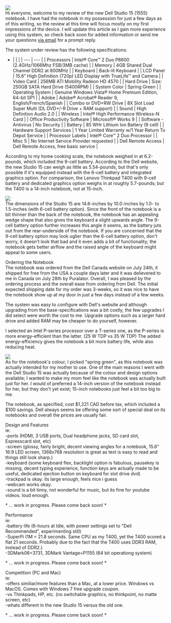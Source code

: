 [![](http://4.bp.blogspot.com/_kfv2ADnjgQg/SnDG1ODpa4I/AAAAAAAADzw/DroONmsVToU/s400/top.jpg)](http://4.bp.blogspot.com/_kfv2ADnjgQg/SnDG1ODpa4I/AAAAAAAADzw/DroONmsVToU/s1600-h/top.jpg)  
Hi everyone, welcome to my review of the new Dell Studio 15 (1555) notebook. I have had the notebook in my possession for just a few days as of this writing, so the review at this time will focus mostly on my first impressions of the device. I will update this article as I gain more experience using this system, so check back soon for added information or send me your questions [via email](mailto:punkrawker@gmail.com) for a prompt reply.  
  
The system under review has the following specifications:  
* |  |  |
| --- | --- |
| Processors | Intel® Core™ 2 Duo P8600 (2.4GHz/1066Mhz FSB/3MB cache) |
| Memory | 4GB Shared Dual Channel DDR2 at 800MHz |
| Keyboard | Back-lit Keyboard |
| LCD Panel | 15.6” High Definition (720p) LED Display with TrueLife™ and Camera |
| Video Card | 256MB ATI Mobility Radeon HD 4570 |
| Hard Drive | Size: 250GB SATA Hard Drive (5400RPM) |
| System Color | Spring Green |
| Operating System | Genuine Windows Vista® Home Premium Edition, 64-bit SP1 |
| Adobe | Adobe® Acrobat® Reader 9, English/French/Spanish |
| Combo or DVD+RW Drive | 8X Slot Load Super Multi (DL DVD+/-R Drive + RAM support) |
| Sound | High Definition Audio 2.0 |
| Wireless | Intel® High Performance Wireless-N Card |
| Office Productivity Software | Microsoft® Works 9 |
| Software - Antivirus | No Security |
| Battery | 85 WHr Lithium Ion Battery (9 cell) |
| Hardware Support Services | 1 Year Limited Warranty w/1 Year Return To Depot Service |
| Processor Labels | Intel® Core™ 2 Duo Processor |
| Misc 5 | No Internet Service Provider requested |
| Dell Remote Access | Dell Remote Access, free basic service |

  
According to my home cooking scale, the notebook weighed in at 6.2-pounds, which included the 9-cell battery. According to the Dell website, the new Studio 15 can weigh as little as 5.54-pounds, but that's only possible if it's equipped instead with the 6-cell battery and integrated graphics option. For comparison, the Lenovo Thinkpad T400 with 9-cell battery and dedicated graphics option weighs in at roughly 5.7-pounds; but the T400 is a 14-inch notebook, not at 15-inch.  
  
[![](http://1.bp.blogspot.com/_kfv2ADnjgQg/SnDT4oWYU2I/AAAAAAAADz4/Lic0XbSZSSA/s400/dellvsthinkpad.jpg)](http://1.bp.blogspot.com/_kfv2ADnjgQg/SnDT4oWYU2I/AAAAAAAADz4/Lic0XbSZSSA/s1600-h/dellvsthinkpad.jpg)  
The dimensions of the Studio 15 are 14.6-inches by 10.0-inches by 1.0- to 1.5-inches (with 6-cell battery option). Since the front of the notebook is a bit thinner than the back of the notebook, the notebook has an appealing wedge shape that also gives the keyboard a slight upwards angle. The 9-cell battery option further increases this angle it seems, as the battery juts out from the rear-underside of the notebook. If you are concerned that the 9-cell battery option may look uglier than the 6-cell battery option, don't worry, it doesn't look that bad and it even adds a bit of functionality; the notebook gets better airflow and the raised angle of the keyboard might appeal to some users.  
  
  
Ordering the Notebook  
The notebook was ordered from the Dell Canada website on July 24th, it shipped for free from the USA a couple days later and it was delievered to me in Canada on July 28th by Puralator. Overall, I was pleased by the ordering process and the overall ease from ordering from Dell. The initial expected shipping date for my order was 3-weeks, so it was nice to have the notebook show up at my door in just a few days instead of a few weeks.  
  
The system was easy to configure with Dell's website and although upgrading from the base-specifications was a bit costly, the few upgrades I did select were worth the cost to me. Upgrade options such as a larger hard drive and added RAM may be cheaper to do yourself, however.  
  
I selected an Intel P-series processor over a T-series one, as the P-series is more energy-efficient than the latter. (25 W TDP vs 35 W TDP) The added energy-efficiency gives the notebook a bit more battery life, while also reducing heat.  
  
[![](http://4.bp.blogspot.com/_kfv2ADnjgQg/SnDcQbncozI/AAAAAAAAD0A/glqsDY2olxQ/s400/Image1.jpg)](http://4.bp.blogspot.com/_kfv2ADnjgQg/SnDcQbncozI/AAAAAAAAD0A/glqsDY2olxQ/s1600-h/Image1.jpg)  
As for the notebook's colour, I picked "spring green", as this notebook was actually intended for my mother to use. One of the main reasons I went with the Dell Studio 15 was actually because of the colour and design options available; I wanted to make my mom feel like the notebook was actually built just for her. I would of preferred a 14-inch version of the notebook instead for her, but they don't yet exist; 15-inch notebooks just feel a bit too big to me.  
  
The notebook, as specified, cost $1,221 CAD before tax, which included a $100 savings. Dell always seems be offering some sort of special deal on its notebooks and overall the prices are usually fair.  
  
Design and Features  
ie:  
-ports (HDMI, 3 USB ports, Dual headphone jacks, SD card slot, Expresscard slot, etc)  
-screen (glossy, fairly bright, decent viewing angles for a notebook, 15.6" 16:9 LED screen, 1368x768 resolution is great as text is easy to read and things still look sharp.)  
-keyboard (some keyboard flex, backlight option is fabulous, pausekey is missing, decent typing experience, function keys are actually made to be useful, dedicated ejection button on keyboard for slot drive dvd)  
-trackpad is okay. its large enough, feels nice i guess  
-webcam works okay.  
-sound is a bit tinny, not wonderful for music, but its fine for youtube videos. loud enough.  
  
\* ... work in progress. Please come back soon! \*   
  
Performance  
ie:  
-battery life (6-hours at Idle, with power settings set to "Dell Recommended", experimenting still)  
-SuperPi (1M = 21.8 seconds. Same CPU as my T400, yet the T400 scored a flat 21 seconds. Probably due to the fact that the T400 uses DDR3 RAM, instead of DDR2.)  
-3DMark06=3731, 3DMark Vantage=P1155 (64 bit operationg system)  
  
\* ... work in progress. Please come back soon! \*  
  
Competition (PC and Mac)  
ie:  
-offers similiar/more features than a Mac, at a lower price. Windows vs MacOS. Comes with Windows 7 free upgrade coupon.  
-vs Thinkpads, HP, etc. (no switchable graphics, no thinkpoint, no matte screen, etc)  
-whats different in the new Studio 15 versus the old one.  
  
\* ... work in progress. Please come back soon! \* 